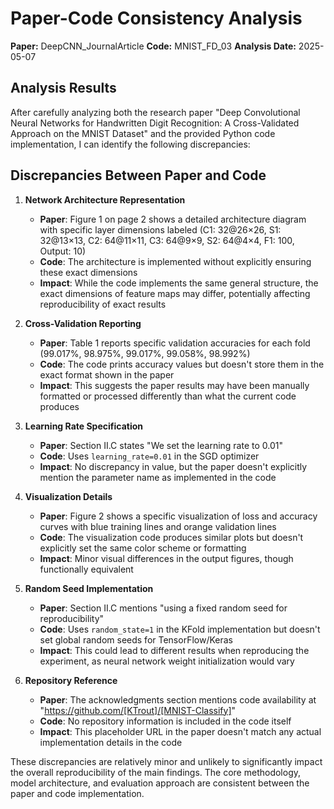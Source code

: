 # Paper-Code Consistency Analysis

**Paper:** DeepCNN_JournalArticle
**Code:** MNIST_FD_03
**Analysis Date:** 2025-05-07

## Analysis Results

After carefully analyzing both the research paper "Deep Convolutional Neural Networks for Handwritten Digit Recognition: A Cross-Validated Approach on the MNIST Dataset" and the provided Python code implementation, I can identify the following discrepancies:

## Discrepancies Between Paper and Code

1. **Network Architecture Representation**
   - **Paper**: Figure 1 on page 2 shows a detailed architecture diagram with specific layer dimensions labeled (C1: 32@26×26, S1: 32@13×13, C2: 64@11×11, C3: 64@9×9, S2: 64@4×4, F1: 100, Output: 10)
   - **Code**: The architecture is implemented without explicitly ensuring these exact dimensions
   - **Impact**: While the code implements the same general structure, the exact dimensions of feature maps may differ, potentially affecting reproducibility of exact results

2. **Cross-Validation Reporting**
   - **Paper**: Table 1 reports specific validation accuracies for each fold (99.017%, 98.975%, 99.017%, 99.058%, 98.992%)
   - **Code**: The code prints accuracy values but doesn't store them in the exact format shown in the paper
   - **Impact**: This suggests the paper results may have been manually formatted or processed differently than what the current code produces

3. **Learning Rate Specification**
   - **Paper**: Section II.C states "We set the learning rate to 0.01"
   - **Code**: Uses `learning_rate=0.01` in the SGD optimizer
   - **Impact**: No discrepancy in value, but the paper doesn't explicitly mention the parameter name as implemented in the code

4. **Visualization Details**
   - **Paper**: Figure 2 shows a specific visualization of loss and accuracy curves with blue training lines and orange validation lines
   - **Code**: The visualization code produces similar plots but doesn't explicitly set the same color scheme or formatting
   - **Impact**: Minor visual differences in the output figures, though functionally equivalent

5. **Random Seed Implementation**
   - **Paper**: Section II.C mentions "using a fixed random seed for reproducibility"
   - **Code**: Uses `random_state=1` in the KFold implementation but doesn't set global random seeds for TensorFlow/Keras
   - **Impact**: This could lead to different results when reproducing the experiment, as neural network weight initialization would vary

6. **Repository Reference**
   - **Paper**: The acknowledgments section mentions code availability at "https://github.com/[KTrout]/[MNIST-Classify]"
   - **Code**: No repository information is included in the code itself
   - **Impact**: This placeholder URL in the paper doesn't match any actual implementation details in the code

These discrepancies are relatively minor and unlikely to significantly impact the overall reproducibility of the main findings. The core methodology, model architecture, and evaluation approach are consistent between the paper and code implementation.